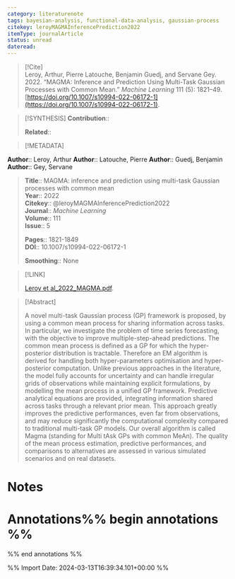```yaml
---
category: literaturenote
tags: bayesian-analysis, functional-data-analysis, gaussian-process
citekey: leroyMAGMAInferencePrediction2022
itemType: journalArticle
status: unread  
dateread:  
---
```


> [!Cite]  
> Leroy, Arthur, Pierre Latouche, Benjamin Guedj, and Servane Gey. 2022. “MAGMA: Inference and Prediction Using Multi-Task Gaussian Processes with Common Mean.” _Machine Learning_ 111 (5): 1821–49. [https://doi.org/10.1007/s10994-022-06172-1](https://doi.org/10.1007/s10994-022-06172-1).

> [!SYNTHESIS] 
>**Contribution**::
>
>**Related**:: 
>

> [!METADATA]  
>
**Author**:: Leroy, Arthur
**Author**:: Latouche, Pierre
**Author**:: Guedj, Benjamin
**Author**:: Gey, Servane<br>
> **Title**:: MAGMA: inference and prediction using multi-task Gaussian processes with common mean    
> **Year**:: 2022     
> **Citekey**:: @leroyMAGMAInferencePrediction2022    
>**Journal**:: *Machine Learning*    
>**Volume**:: 111    
>**Issue**:: 5     
>    
>    
>     
> **Pages**:: 1821-1849    
>**DOI**:: 10.1007/s10994-022-06172-1    
>
>**Smoothing**:: None

> [!LINK] 
>
> [Leroy et al_2022_MAGMA.pdf](file:///Users/steven/Library/CloudStorage/GoogleDrive-steven.golovkine@ul.ie/My%20Drive/bibliography/Machine%20Learning/2022/Leroy%20et%20al_2022_MAGMA.pdf).

>[!Abstract]
>
>A novel multi-task Gaussian process (GP) framework is proposed, by using a common mean process for sharing information across tasks. In particular, we investigate the problem of time series forecasting, with the objective to improve multiple-step-ahead predictions. The common mean process is defined as a GP for which the hyper-posterior distribution is tractable. Therefore an EM algorithm is derived for handling both hyper-parameters optimisation and hyper-posterior computation. Unlike previous approaches in the literature, the model fully accounts for uncertainty and can handle irregular grids of observations while maintaining explicit formulations, by modelling the mean process in a unified GP framework. Predictive analytical equations are provided, integrating information shared across tasks through a relevant prior mean. This approach greatly improves the predictive performances, even far from observations, and may reduce significantly the computational complexity compared to traditional multi-task GP models. Our overall algorithm is called Magma (standing for Multi tAsk GPs with common MeAn). The quality of the mean process estimation, predictive performances, and comparisons to alternatives are assessed in various simulated scenarios and on real datasets.
>>


# Notes<br>
# Annotations%% begin annotations %%  
 
  
%% end annotations %%

%% Import Date: 2024-03-13T16:39:34.101+00:00 %%
